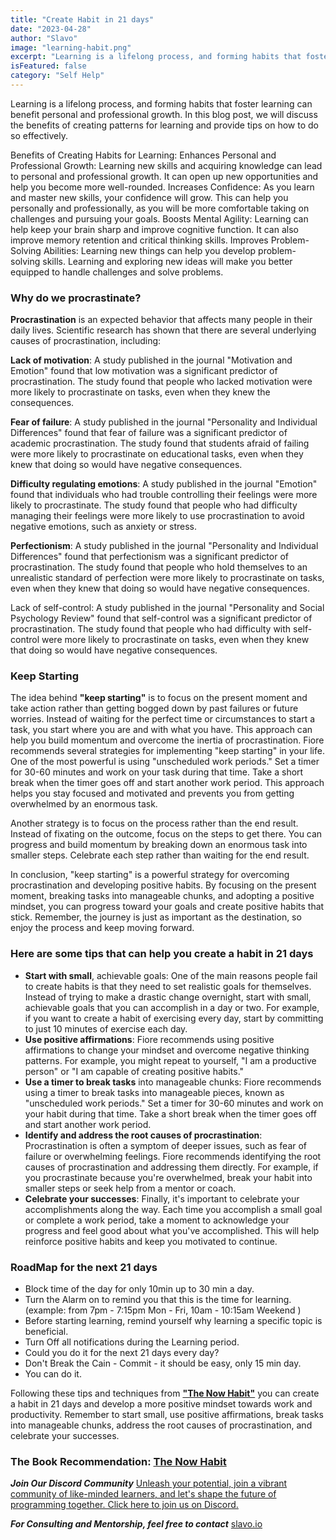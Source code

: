 ```yaml
---
title: "Create Habit in 21 days"
date: "2023-04-28"
author: "Slavo"
image: "learning-habit.png"
excerpt: "Learning is a lifelong process, and forming habits that foster learning can have numerous benefits...."
isFeatured: false
category: "Self Help"
---
```


Learning is a lifelong process, and forming habits that foster learning can benefit personal and professional growth. In this blog post, we will discuss the benefits of creating patterns for learning and provide tips on how to do so effectively.

Benefits of Creating Habits for Learning:
Enhances Personal and Professional Growth: Learning new skills and acquiring knowledge can lead to personal and professional growth. It can open up new opportunities and help you become more well-rounded.
Increases Confidence: As you learn and master new skills, your confidence will grow. This can help you personally and professionally, as you will be more comfortable taking on challenges and pursuing your goals.
Boosts Mental Agility: Learning can help keep your brain sharp and improve cognitive function. It can also improve memory retention and critical thinking skills.
Improves Problem-Solving Abilities: Learning new things can help you develop problem-solving skills. Learning and exploring new ideas will make you better equipped to handle challenges and solve problems.

### Why do we procrastinate?

**Procrastination** is an expected behavior that affects many people in their daily lives. Scientific research has shown that there are several underlying causes of procrastination, including:

**Lack of motivation**: A study published in the journal "Motivation and Emotion" found that low motivation was a significant predictor of procrastination. The study found that people who lacked motivation were more likely to procrastinate on tasks, even when they knew the consequences.

**Fear of failure**: A study published in the journal "Personality and Individual Differences" found that fear of failure was a significant predictor of academic procrastination. The study found that students afraid of failing were more likely to procrastinate on educational tasks, even when they knew that doing so would have negative consequences.

**Difficulty regulating emotions**: A study published in the journal "Emotion" found that individuals who had trouble controlling their feelings were more likely to procrastinate. The study found that people who had difficulty managing their feelings were more likely to use procrastination to avoid negative emotions, such as anxiety or stress.

**Perfectionism**: A study published in the journal "Personality and Individual Differences" found that perfectionism was a significant predictor of procrastination. The study found that people who hold themselves to an unrealistic standard of perfection were more likely to procrastinate on tasks, even when they knew that doing so would have negative consequences.

Lack of self-control: A study published in the journal "Personality and Social Psychology Review" found that self-control was a significant predictor of procrastination. The study found that people who had difficulty with self-control were more likely to procrastinate on tasks, even when they knew that doing so would have negative consequences.

### Keep Starting

The idea behind **"keep starting"** is to focus on the present moment and take action rather than getting bogged down by past failures or future worries. Instead of waiting for the perfect time or circumstances to start a task, you start where you are and with what you have. This approach can help you build momentum and overcome the inertia of procrastination.
Fiore recommends several strategies for implementing "keep starting" in your life. One of the most powerful is using "unscheduled work periods." Set a timer for 30-60 minutes and work on your task during that time. Take a short break when the timer goes off and start another work period. This approach helps you stay focused and motivated and prevents you from getting overwhelmed by an enormous task.

Another strategy is to focus on the process rather than the end result. Instead of fixating on the outcome, focus on the steps to get there. You can progress and build momentum by breaking down an enormous task into smaller steps. Celebrate each step rather than waiting for the end result.

In conclusion, "keep starting" is a powerful strategy for overcoming procrastination and developing positive habits. By focusing on the present moment, breaking tasks into manageable chunks, and adopting a positive mindset, you can progress toward your goals and create positive habits that stick. Remember, the journey is just as important as the destination, so enjoy the process and keep moving forward.

### Here are some tips that can help you create a habit in 21 days

- **Start with small**, achievable goals: One of the main reasons people fail to create habits is that they need to set realistic goals for themselves. Instead of trying to make a drastic change overnight, start with small, achievable goals that you can accomplish in a day or two. For example, if you want to create a habit of exercising every day, start by committing to just 10 minutes of exercise each day.
- **Use positive affirmations**: Fiore recommends using positive affirmations to change your mindset and overcome negative thinking patterns. For example, you might repeat to yourself, "I am a productive person" or "I am capable of creating positive habits."
- **Use a timer to break tasks** into manageable chunks: Fiore recommends using a timer to break tasks into manageable pieces, known as "unscheduled work periods." Set a timer for 30-60 minutes and work on your habit during that time. Take a short break when the timer goes off and start another work period.
- **Identify and address the root causes of procrastination**: Procrastination is often a symptom of deeper issues, such as fear of failure or overwhelming feelings. Fiore recommends identifying the root causes of procrastination and addressing them directly. For example, if you procrastinate because you're overwhelmed, break your habit into smaller steps or seek help from a mentor or coach.
- **Celebrate your successes**: Finally, it's important to celebrate your accomplishments along the way. Each time you accomplish a small goal or complete a work period, take a moment to acknowledge your progress and feel good about what you've accomplished. This will help reinforce positive habits and keep you motivated to continue.

### RoadMap for the next 21 days

- Block time of the day for only 10min up to 30 min a day.
- Turn the Alarm on to remind you that this is the time for learning. (example: from 7pm - 7:15pm Mon - Fri, 10am - 10:15am Weekend )
- Before starting learning, remind yourself why learning a specific topic is beneficial.
- Turn Off all notifications during the Learning period.
- Could you do it for the next 21 days every day?
- Don't Break the Cain - Commit - it should be easy, only 15 min day.
- You can do it.

Following these tips and techniques from **["The Now Habit"](https://www.amazon.com/b?_encoding=UTF8&tag=prototypene06-20&linkCode=ur2&linkId=7d6a22d838d3f9eb313a39af20626c61&camp=1789&creative=9325&node=173507)** you can create a habit in 21 days and develop a more positive mindset towards work and productivity. Remember to start small, use positive affirmations, break tasks into manageable chunks, address the root causes of procrastination, and celebrate your successes.

### The Book Recommendation: [The Now Habit](https://www.amazon.com/b?_encoding=UTF8&tag=prototypene06-20&linkCode=ur2&linkId=7d6a22d838d3f9eb313a39af20626c61&camp=1789&creative=9325&node=173507)

**_Join Our Discord Community_** [Unleash your potential, join a vibrant community of like-minded learners, and let's shape the future of programming together. Click here to join us on Discord.](https://discord.gg/A75tvDvZ)

**_For Consulting and Mentorship, feel free to contact_** [slavo.io](/contact)
